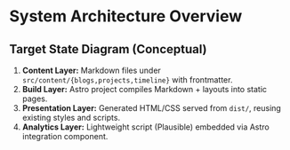# System Architecture Overview
## Target State Diagram (Conceptual)
1. **Content Layer:** Markdown files under `src/content/{blogs,projects,timeline}` with frontmatter.
2. **Build Layer:** Astro project compiles Markdown + layouts into static pages.
3. **Presentation Layer:** Generated HTML/CSS served from `dist/`, reusing existing styles and scripts.
4. **Analytics Layer:** Lightweight script (Plausible) embedded via Astro integration component.
